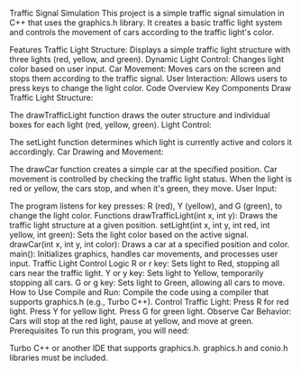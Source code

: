 Traffic Signal Simulation
This project is a simple traffic signal simulation in C++ that uses the graphics.h library. It creates a basic traffic light system and controls the movement of cars according to the traffic light's color.

Features
Traffic Light Structure: Displays a simple traffic light structure with three lights (red, yellow, and green).
Dynamic Light Control: Changes light color based on user input.
Car Movement: Moves cars on the screen and stops them according to the traffic signal.
User Interaction: Allows users to press keys to change the light color.
Code Overview
Key Components
Draw Traffic Light Structure:

The drawTrafficLight function draws the outer structure and individual boxes for each light (red, yellow, green).
Light Control:

The setLight function determines which light is currently active and colors it accordingly.
Car Drawing and Movement:

The drawCar function creates a simple car at the specified position.
Car movement is controlled by checking the traffic light status. When the light is red or yellow, the cars stop, and when it's green, they move.
User Input:

The program listens for key presses: R (red), Y (yellow), and G (green), to change the light color.
Functions
drawTrafficLight(int x, int y): Draws the traffic light structure at a given position.
setLight(int x, int y, int red, int yellow, int green): Sets the light color based on the active signal.
drawCar(int x, int y, int color): Draws a car at a specified position and color.
main(): Initializes graphics, handles car movements, and processes user input.
Traffic Light Control Logic
R or r key: Sets light to Red, stopping all cars near the traffic light.
Y or y key: Sets light to Yellow, temporarily stopping all cars.
G or g key: Sets light to Green, allowing all cars to move.
How to Use
Compile and Run: Compile the code using a compiler that supports graphics.h (e.g., Turbo C++).
Control Traffic Light:
Press R for red light.
Press Y for yellow light.
Press G for green light.
Observe Car Behavior:
Cars will stop at the red light, pause at yellow, and move at green.
Prerequisites
To run this program, you will need:

Turbo C++ or another IDE that supports graphics.h.
graphics.h and conio.h libraries must be included.
